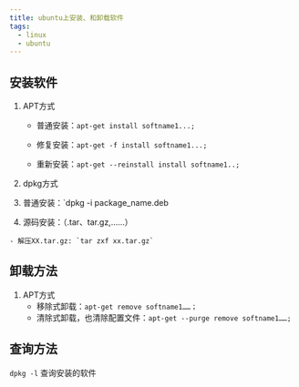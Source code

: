 ```yaml
---
title: ubuntu上安装、和卸载软件
tags: 
  - linux
  - ubuntu
---
```


## 安装软件

1. APT方式

   - 普通安装：`apt-get install softname1...;`

   - 修复安装：`apt-get -f install softname1...;`

   - 重新安装：`apt-get --reinstall install softname1..;`

2. dpkg方式​
  1. 普通安装：`dpkg -i package_name.deb

  2. 源码安装：（.tar、tar.gz,……）

    - 解压XX.tar.gz: `tar zxf xx.tar.gz`


## 卸载方法

1. APT方式
   - 移除式卸载：`apt-get remove softname1……；`
   - 清除式卸载，也清除配置文件：`apt-get --purge remove softname1……;` 

## 查询方法

`dpkg -l` 查询安装的软件

